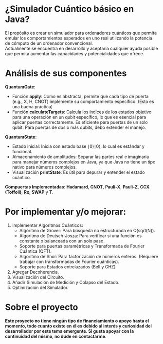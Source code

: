 # ¿Simulador Cuántico básico en Java?
<p>El propósito es crear un simulador para ordenadores cuánticos que permita emular los comportamientos esperados en uno real utilizando la potencia de cómputo de un ordenador convencional.
  <br>Actualmente se encuentra en desarrollo y aceptaría cualquier ayuda posible que permita aumentar las capacidades y potencialidades que ofrece.
</p>

# Análisis de sus componentes
<b>QuantumGate:</b>
* Función <b>apply</b>: Como es abstracta, permite que cada tipo de puerta (e.g., X, H, CNOT) implemente su comportamiento específico. (Esto es una buena práctica)
* Función <b>calculateTargets</b>: Calcula los índices de los estados objetivo para una operación en un qubit específico, lo que es esencial para aplicar puertas correctamente. Es eficiente para puertas de un solo qubit. Para puertas de dos o más qubits, debo extender el manejo.
  
<b> QuantumState:</b>
* Estado inicial: Inicia con estado base ∣0⟩∣0⟩, lo cual es estándar y funcional.
* Almacenamiento de amplitudes: Separar las partes real e imaginaria para manejar números complejos en Java, ya que Java no tiene un tipo nativo para números complejos.
* Visualización <b>printState</b>: Es útil para depurar y entender el estado cuántico.

<b> Compuertas Implementadas: </b>
<b>Hadamard</b>, <b>CNOT</b>, <b>Pauli-X</b>, <b>Pauli-Z</b>, <b>CCX (Toffoli)</b>, <b>Rx</b>, <b>SWAP</b> y <b>T</b>.

# Por implementar y/o mejorar:
1. Implementar Algoritmos Cuánticos:
   -    Algoritmo de Grover: Para búsqueda no estructurada en O(sqrt(N)).
   -    Algoritmo de Deutsch-Josza: Para verificar si una función es constante o balanceada con un solo paso.
   -    Soporte para puertas paramétricas y Transformada de Fourier Cuántica (QFT).
   -    Algoritmo de Shor: Para factorización de números enteros. (Requiere trabajar con transformadas de Fourier cuánticas).
   -    Soporte para Estados entrelazados (Bell y GHZ)
2. Agregar Decoherencia.
3. Visualización del Circuito.
4. Añadir Simulación de Medición y Colapso del Estado.
5. Optimización del Simulador.

# Sobre el proyecto
<p><b>Este proyecto no tiene ningún tipo de financiamiento o apoyo hasta el momento, todo cuanto existe en él es debido al interés y curiosidad del desarrollador por este tema emergente. 
  Si gusta apoyar con la continuidad del mismo, no dude en contactarme.</b></p>
